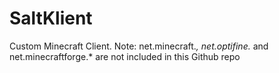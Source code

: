 # SaltKlient
Custom Minecraft Client. 
Note: net.minecraft.*, net.optifine.* and net.minecraftforge.* are not included in this Github repo

